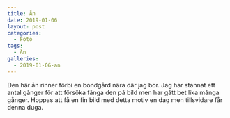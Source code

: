 ```yaml
---
title: Ån
date: 2019-01-06
layout: post
categories:
  - Foto
tags:
  - Ån
galleries:
  - 2019-01-06-an
---
```


Den här ån rinner förbi en bondgård nära där jag bor. Jag har stannat ett antal gånger för att försöka fånga den på bild men har gått bet lika många gånger. Hoppas att få en fin bild med detta motiv en dag men tillsvidare får denna duga.
